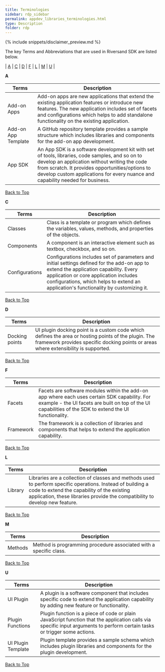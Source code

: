 ```yaml
---
title: Terminologies
sidebar: rdp_sidebar
permalink: appdev_libraries_terminologies.html
type: Description
folder: rdp
---
```


{% include snippets/disclaimer_preview.md %}

The key Terms and Abbreviations that are used in Riversand SDK are listed below.

<a id="top"></a>

| <a href="#A">A</a> | <a href="#C">C</a> | <a href="#D">D</a> | <a href="#F">F</a> | <a href="#L">L</a> | <a href="#M">M</a> | <a href="#U">U</a> |

<a id="A"><b>A</b></a>

| Terms | Description |
|-------|-------------|
| Add-on Apps | Add-on apps are new applications that extend the existing application features or introduce new features. The new application includes set of facets and configurations which helps to add standalone functionality on the existing application. |
| Add-on App Template | A GitHub repository template provides a sample structure which includes libraries and components for the add-on app development. |
| App SDK | An App SDK is a software development kit with set of tools, libraries, code samples, and so on to develop an application without writing the code from scratch. It provides opportunities/options to develop custom applications for every nuance and capability needed for business. |

<a href="#top">Back to Top</a>

<a id="C"><b>C</b></a>

| Terms | Description |
|-------|-------------|
| Classes | Class is a template or program which defines the variables, values, methods, and properties of the objects. |
| Components | A component is an interactive element such as textbox, checkbox, and so on. |
| Configurations | Configurations includes set of parameters and initial settings defined for the add-on app to extend the application capability.  Every application or core application includes configurations, which helps to extend an application's functionality by customizing it. |

<a href="#top">Back to Top</a>

<a id="D"><b>D</b></a>

| Terms | Description |
|-------|-------------|
| Docking points | UI plugin docking point is a custom code which defines the area or hosting points of the plugin. The framework provides specific docking points or areas where extensibility is supported. |

<a href="#top">Back to Top</a>

<a id="F"><b>F</b></a>

| Terms | Description |
|-------|-------------|
| Facets | Facets are software modules within the add-on app where each uses certain SDK capability. For example - the UI facets are built on top of the UI capabilities of the SDK to extend the UI functionality. |
| Framework | The framework is a collection of libraries and components that helps to extend the application capability. |

<a href="#top">Back to Top</a>

<a id="L"><b>L</b></a>

| Terms | Description |
|-------|-------------|
| Library | Libraries are a collection of classes and methods used to perform specific operations. Instead of building a code to extend the capability of the existing application, these libraries provide the compatibility to develop new feature. |

<a href="#top">Back to Top</a>

<a id="M"><b>M</b></a>

| Terms | Description |
|-------|-------------|
| Methods | Method is programming procedure associated with a specific class. |

<a href="#top">Back to Top</a>

<a id="U"><b>U</b></a>

| Terms | Description |
|-------|-------------|
| UI Plugin | A plugin is a software component that includes specific code to extend the application capability by adding new feature or functionality. |
| Plugin Functions | Plugin function is a piece of code or plain JavaScript function that the application calls via specific input arguments to perform certain tasks or trigger some actions. |
| UI Plugin Template | Plugin template provides a sample schema which includes plugin libraries and components for the plugin development. |

<a href="#top">Back to Top</a>
